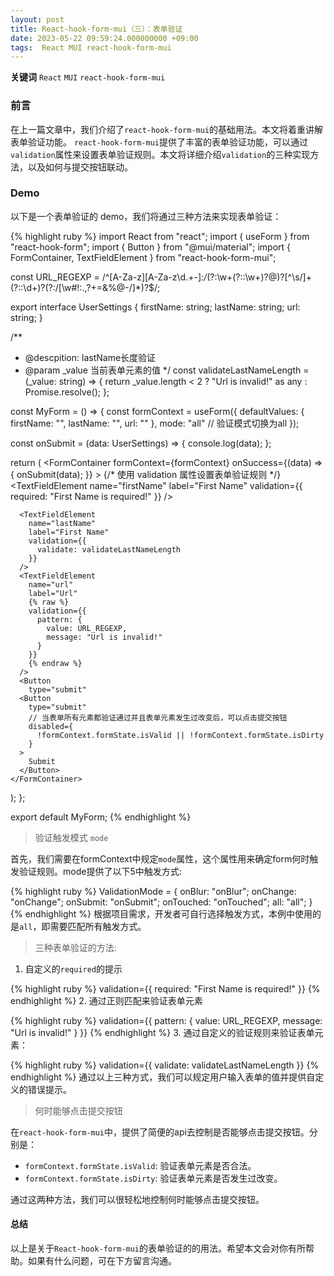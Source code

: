 ```yaml
---
layout: post
title: React-hook-form-mui（三）：表单验证
date: 2023-05-22 09:59:24.000000000 +09:00
tags:  React MUI react-hook-form-mui
---
```


**关键词** `React` `MUI`  `react-hook-form-mui`

### 前言
在上一篇文章中，我们介绍了`react-hook-form-mui`的基础用法。本文将着重讲解表单验证功能。
`react-hook-form-mui`提供了丰富的表单验证功能，可以通过`validation`属性来设置表单验证规则。本文将详细介绍`validation`的三种实现方法，以及如何与提交按钮联动。

### Demo
以下是一个表单验证的 demo，我们将通过三种方法来实现表单验证：

{% highlight ruby %}
import React from "react";
import { useForm } from "react-hook-form";
import { Button } from "@mui/material";
import { FormContainer, TextFieldElement } from "react-hook-form-mui";

const URL_REGEXP =
  \/^[A-Za-z][A-Za-z\d.+-]*:\/*(?:\w+(?::\w+)?@)?[^\s/]+(?::\d+)?(?:\/[\w#!:.,?+=&%@\-/]*)?$\/;

export interface UserSettings {
  firstName: string;
  lastName: string;
  url: string;
}

/**
 * @descpition: lastName长度验证
 * @param _value 当前表单元素的值
 */
const validateLastNameLength = (_value: string) => {
  return _value.length < 2 ? "Url is invalid!" as any : Promise.resolve();
};

const MyForm = () => {
  const formContext = useForm<UserSettings>({
    defaultValues: {
      firstName: "",
      lastName: "",
      url: ""
    },
    mode: "all" // 验证模式切换为all
  });

  const onSubmit = (data: UserSettings) => {
    console.log(data);
  };

  return (
    <FormContainer
      formContext={formContext}
      onSuccess={(data) => {
        onSubmit(data);
      }}
    >
      {/* 使用 validation 属性设置表单验证规则 */}
      <TextFieldElement
        name="firstName"
        label="First Name"
        validation={{
          required: "First Name is required!"
        }}
      />

      <TextFieldElement
        name="lastName"
        label="First Name"
        validation={{
          validate: validateLastNameLength
        }}
      />
      <TextFieldElement
        name="url"
        label="Url"
        {% raw %}
        validation={{
          pattern: {
            value: URL_REGEXP,
            message: "Url is invalid!"
          }
        }}
        {% endraw %}
      />
      <Button
        type="submit"
      <Button
        type="submit"
        // 当表单所有元素都验证通过并且表单元素发生过改变后，可以点击提交按钮
        disabled={
          !formContext.formState.isValid || !formContext.formState.isDirty
        }
      >
        Submit
      </Button>
    </FormContainer>
  );
};

export default MyForm;
{% endhighlight %}

>验证触发模式 `mode`

首先，我们需要在formContext中规定`mode`属性，这个属性用来确定form何时触发验证规则。mode提供了以下5中触发方式:

{% highlight ruby %}
ValidationMode = {
    onBlur: "onBlur";
    onChange: "onChange";
    onSubmit: "onSubmit";
    onTouched: "onTouched";
    all: "all";
}
{% endhighlight %}
根据项目需求，开发者可自行选择触发方式，本例中使用的是`all`，即需要匹配所有触发方式。

>三种表单验证的方法:

1. 自定义的`required`的提示

{% highlight ruby %}
validation={{
    required: "First Name is required!"
 }}
{% endhighlight %}
2. 通过正则匹配来验证表单元素

{% highlight ruby %}
validation={{
    pattern: {
        value: URL_REGEXP,
        message: "Url is invalid!"
      }
 }}
{% endhighlight %}
3. 通过自定义的验证规则来验证表单元素：

{% highlight ruby %}
validation={{
    validate: validateLastNameLength
}}
{% endhighlight %}
通过以上三种方式，我们可以规定用户输入表单的值并提供自定义的错误提示。

>何时能够点击提交按钮

在`react-hook-form-mui`中，提供了简便的api去控制是否能够点击提交按钮。分别是：
- `formContext.formState.isValid`: 验证表单元素是否合法。
- `formContext.formState.isDirty`: 验证表单元素是否发生过改变。

通过这两种方法，我们可以很轻松地控制何时能够点击提交按钮。

#### 总结
以上是关于`React-hook-form-mui`的表单验证的的用法。希望本文会对你有所帮助。如果有什么问题，可在下方留言沟通。